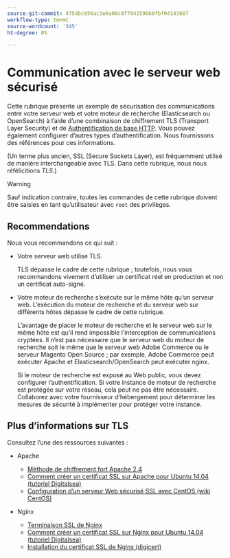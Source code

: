 ```yaml
---
source-git-commit: 475dbc056ac3e6a00c8f794259bb0fbf04143687
workflow-type: tm+mt
source-wordcount: '345'
ht-degree: 0%

---
```

# Communication avec le serveur web sécurisé

Cette rubrique présente un exemple de sécurisation des communications entre votre serveur web et votre moteur de recherche (Elasticsearch ou OpenSearch) à l’aide d’une combinaison de chiffrement TLS (Transport Layer Security) et de [Authentification de base HTTP](https://datatracker.ietf.org/doc/html/rfc2617). Vous pouvez également configurer d’autres types d’authentification. Nous fournissons des références pour ces informations.

(Un terme plus ancien, SSL (Secure Sockets Layer), est fréquemment utilisé de manière interchangeable avec TLS. Dans cette rubrique, nous nous réfélicitions *TLS*.)

>[!WARNING]
>
>Sauf indication contraire, toutes les commandes de cette rubrique doivent être saisies en tant qu’utilisateur avec `root` des privilèges.

## Recommendations

Nous vous recommandons ce qui suit :

* Votre serveur web utilise TLS.

  TLS dépasse le cadre de cette rubrique ; toutefois, nous vous recommandons vivement d’utiliser un certificat réel en production et non un certificat auto-signé.

* Votre moteur de recherche s’exécute sur le même hôte qu’un serveur web. L’exécution du moteur de recherche et du serveur web sur différents hôtes dépasse le cadre de cette rubrique.

  L’avantage de placer le moteur de recherche et le serveur web sur le même hôte est qu’il rend impossible l’interception de communications cryptées. Il n’est pas nécessaire que le serveur web du moteur de recherche soit le même que le serveur web Adobe Commerce ou le serveur Magento Open Source ; par exemple, Adobe Commerce peut exécuter Apache et Elasticsearch/OpenSearch peut exécuter nginx.

  Si le moteur de recherche est exposé au Web public, vous devez configurer l’authentification. Si votre instance de moteur de recherche est protégée sur votre réseau, cela peut ne pas être nécessaire. Collaborez avec votre fournisseur d’hébergement pour déterminer les mesures de sécurité à implémenter pour protéger votre instance.

## Plus d’informations sur TLS

Consultez l’une des ressources suivantes :

* Apache

   * [Méthode de chiffrement fort Apache 2.4](https://httpd.apache.org/docs/2.4/ssl/ssl_howto.html)
   * [Comment créer un certificat SSL sur Apache pour Ubuntu 14.04 (tutoriel Digitalsea)](https://www.digitalocean.com/community/tutorials/how-to-create-a-ssl-certificate-on-apache-for-ubuntu-14-04)
   * [Configuration d’un serveur Web sécurisé SSL avec CentOS (wiki CentOS)](https://wiki.centos.org/HowTos/Https)

* Nginx

   * [Terminaison SSL de Nginx](https://www.nginx.com/resources/admin-guide/nginx-ssl-termination/)
   * [Comment créer un certificat SSL sur Nginx pour Ubuntu 14.04 (tutoriel Digitalsea)](https://www.digitalocean.com/community/tutorials/how-to-create-an-ssl-certificate-on-nginx-for-ubuntu-14-04)
   * [Installation du certificat SSL de Nginx (digicert)](https://www.digicert.com/ssl-certificate-installation-nginx.htm)
